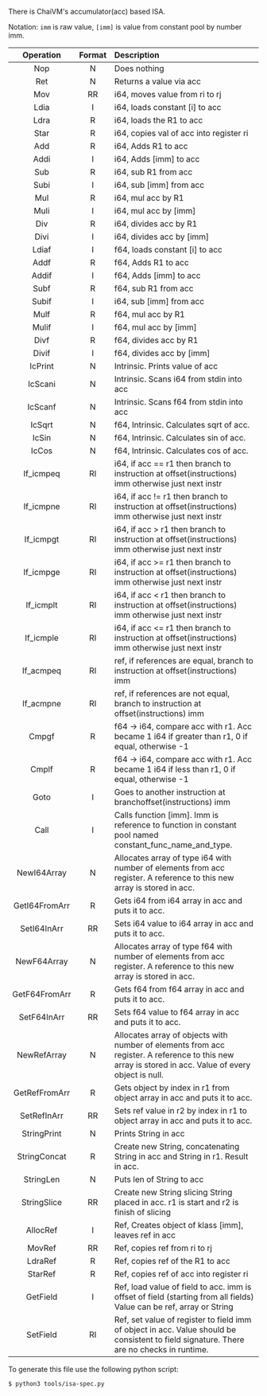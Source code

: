 There is ChaiVM's accumulator(acc) based ISA.

Notation: `imm` is raw value, `[imm]` is value from constant pool by number imm.

| Operation | Format | Description |
|:---------:|:------:|:------------|
| Nop | N | Does nothing |
| Ret | N | Returns a value via acc |
| Mov | RR | i64, moves value from ri to rj |
| Ldia | I | i64, loads constant [i] to acc |
| Ldra | R | i64, loads the R1 to acc |
| Star | R | i64, copies val of acc into register ri |
| Add | R | i64, Adds R1 to acc |
| Addi | I | i64, Adds [imm] to acc |
| Sub | R | i64, sub R1 from acc |
| Subi | I | i64, sub [imm] from acc |
| Mul | R | i64, mul acc by R1 |
| Muli | I | i64, mul acc by [imm] |
| Div | R | i64, divides acc by R1 |
| Divi | I | i64, divides acc by [imm] |
| Ldiaf | I | f64, loads constant [i] to acc |
| Addf | R | f64, Adds R1 to acc |
| Addif | I | f64, Adds [imm] to acc |
| Subf | R | f64, sub R1 from acc |
| Subif | I | i64, sub [imm] from acc |
| Mulf | R | f64, mul acc by R1 |
| Mulif | I | f64, mul acc by [imm] |
| Divf | R | f64, divides acc by R1 |
| Divif | I | f64, divides acc by [imm] |
| IcPrint | N | Intrinsic. Prints value of acc |
| IcScani | N | Intrinsic. Scans i64 from stdin into acc |
| IcScanf | N | Intrinsic. Scans f64 from stdin into acc |
| IcSqrt | N | f64, Intrinsic. Calculates sqrt of acc. |
| IcSin | N | f64, Intrinsic. Calculates sin of acc. |
| IcCos | N | f64, Intrinsic. Calculates cos of acc. |
| If_icmpeq | RI | i64, if acc == r1 then branch to instruction at offset(instructions) imm otherwise just next instr |
| If_icmpne | RI | i64, if acc != r1 then branch to instruction at offset(instructions) imm otherwise just next instr |
| If_icmpgt | RI | i64, if acc > r1 then branch to instruction at offset(instructions) imm otherwise just next instr |
| If_icmpge | RI | i64, if acc >= r1 then branch to instruction at offset(instructions) imm otherwise just next instr |
| If_icmplt | RI | i64, if acc < r1 then branch to instruction at offset(instructions) imm otherwise just next instr |
| If_icmple | RI | i64, if acc <= r1 then branch to instruction at offset(instructions) imm otherwise just next instr |
| If_acmpeq | RI | ref, if references are equal, branch to instruction at offset(instructions) imm |
| If_acmpne | RI | ref, if references are not equal, branch to instruction at offset(instructions) imm |
| Сmpgf | R | f64 -> i64, compare acc with r1. Acc became 1 i64 if greater than r1, 0 if equal, otherwise -1 |
| Cmplf | R | f64 -> i64, compare acc with r1. Acc became 1 i64 if less than r1, 0 if equal, otherwise -1 |
| Goto | I | Goes to another instruction at branchoffset(instructions) imm |
| Call | I | Calls function [imm]. Imm is reference to function in constant pool named constant_func_name_and_type. |
| NewI64Array | N | Allocates array of type i64 with number of elements from acc register. A reference to this new array is stored in acc. |
| GetI64FromArr | R | Gets i64 from i64 array in acc and puts it to acc. |
| SetI64InArr | RR | Sets i64 value to i64 array in acc and puts it to acc. |
| NewF64Array | N | Allocates array of type f64 with number of elements from acc register. A reference to this new array is stored in acc. |
| GetF64FromArr | R | Gets f64 from f64 array in acc and puts it to acc. |
| SetF64InArr | RR | Sets f64 value to f64 array in acc and puts it to acc. |
| NewRefArray | N | Allocates array of objects with number of elements from acc register. A reference to this new array is stored in acc. Value of every object is null. |
| GetRefFromArr | R | Gets object by index in r1 from object array in acc and puts it to acc. |
| SetRefInArr | RR | Sets ref value in r2 by index in r1 to object array in acc and puts it to acc. |
| StringPrint | N | Prints String in acc |
| StringConcat | R | Create new String, concatenating String in acc and String in r1. Result in acc. |
| StringLen | N | Puts len of String to acc |
| StringSlice | RR | Create new String slicing String placed in acc. r1 is start and r2 is finish of slicing |
| AllocRef | I | Ref, Creates object of klass [imm], leaves ref in acc |
| MovRef | RR | Ref, copies ref from ri to rj |
| LdraRef | R | Ref, copies ref of the R1 to acc |
| StarRef | R | Ref, copies ref of acc into register ri |
| GetField | I | Ref, load value of field to acc. imm is offset of field (starting from all fields) Value can be ref, array or String |
| SetField | RI | Ref, set value of register to field imm of object in acc. Value should be consistent to field signature. There are no checks in runtime. |

To generate this file use the following python script:
```shell
$ python3 tools/isa-spec.py
```